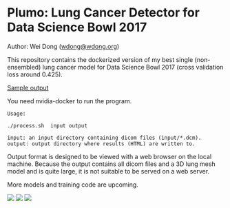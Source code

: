 # Plumo: Lung Cancer Detector for Data Science Bowl 2017

Author: Wei Dong (wdong@wdong.org)

This repository contains the dockerized version of my best
single (non-ensembled) lung cancer model for Data Science Bowl 2017
(cross validation loss around 0.425).

[Sample output](http://aaalgo.com/plumo/plumo-example.zip)

You need nvidia-docker to run the program.

```
Usage:

./process.sh  input output

input: an input directory containing dicom files (input/*.dcm).
output: output directory where results (HTML) are written to.
```
Output format is designed to be viewed with a web browser on the local
machine.  Because the output contains all dicom files and a 3D lung mesh
model and is quite large, it is not suitable to be served on a web
server.

More models and training code are upcoming.

![](http://www.aaalgo.com/plumo/plumo1.png)
![](http://www.aaalgo.com/plumo/plumo2.png)
![](http://www.aaalgo.com/plumo/plumo3.png)
